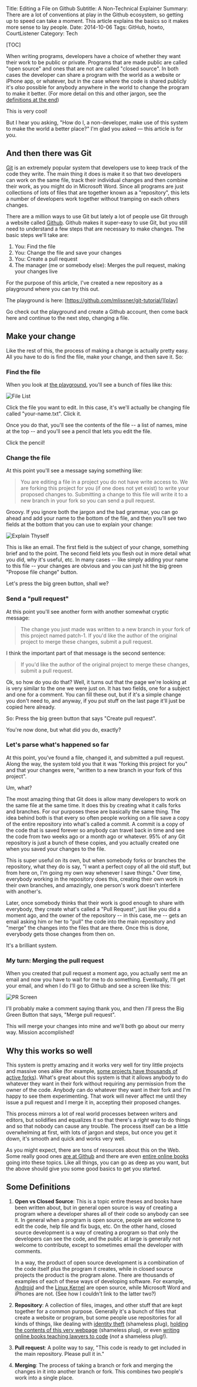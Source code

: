 Title: Editing a File on Github
Subtitle: A Non-Technical Explainer
Summary: There are a lot of conventions at play in the Github ecosystem, so getting up to speed can take a moment. This article explains the basics so it makes more sense to lay people.
Date: 2014-10-06
Tags: GitHub, howto, CourtListener
Category: Tech

[TOC]

When writing programs, developers have a choice of whether they want their work to be public or private. Programs that are made public are called "open source" and ones that are not are called "closed source". In both cases the developer can share a program with the world as a website or iPhone app, or whatever, but in the case where the code is shared publicly it's *also* possible for anybody anywhere in the world to change the program to make it better. (For more detail on this and other jargon, see the [definitions at the end][def])

This is very cool! 

But I hear you asking, "How do I, a non-developer, make use of this system to make the world a better place?" I'm glad you asked &mdash; this article is for you.


## And then there was Git

[Git] is an extremely popular system that developers use to keep track of the code they write. The main thing it does is make it so that two developers can work on the same file, track their individual changes and then combine their work, as you might do in Microsoft Word. Since all programs are just collections of lots of files that are together known as a "repository", this lets a number of developers work together without tramping on each others changes.

There are a million ways to use Git but lately a lot of people use Git through a website called [Github][gh]. Github makes it super-easy to use Git, but you still need to understand a few steps that are necessary to make changes. The basic steps we'll take are:

1. You: Find the file
1. You: Change the file and save your changes
1. You: Create a pull request
1. The manager (me or somebody else): Merges the pull request, making your changes live

For the purpose of this article, I've created a new repository as a playground where you can try this out. 

The playground is here: [https://github.com/mlissner/git-tutorial/][play]

Go check out the playground and create a Github account, then come back here and continue to the next step, changing a file. 


## Make your change

Like the rest of this, the process of making a change is actually pretty easy. All you have to do is find the file, make your change, and then save it. So:


### Find the file

When you look at [the playground][play], you'll see a bunch of files like this:

![File List]({filename}/images/github/file-list.png)

Click the file you want to edit. In this case, it's we'll actually be changing file called "your-name.txt". Click it.

Once you do that, you'll see the contents of the file -- a list of names, mine at the top -- and you'll see a pencil that lets you edit the file. 

Click the pencil! 


### Change the file

At this point you'll see a message saying something like: 

> You are editing a file in a project you do not have write access to. We are forking this project for you (if one does not yet exist) to write your proposed changes to. Submitting a change to this file will write it to a new branch in your fork so you can send a pull request. 

Groovy. If you ignore both the jargon and the bad grammar, you can go ahead and add your name to the bottom of the file, and then you'll see two fields at the bottom that you can use to explain your change:

![Explain Thyself]({filename}/images/github/explain-thyself.png)

This is like an email. The first field is the subject of your change, something brief and to the point. The second field lets you flesh out in more detail what you did, why it's useful, etc. In many cases -- like simply adding your name to this file -- your changes are obvious and you can just hit the big green "Propose file change" button.
 
Let's press the big green button, shall we? 


### Send a "pull request"

At this point you'll see another form with another somewhat cryptic message:

> The change you just made was written to a new branch in your fork of this project named patch-1. If you'd like the author of the original project to merge these changes, submit a pull request.

I think the important part of that message is the second sentence:

> If you'd like the author of the original project to merge these changes, submit a pull request.
 
Ok, so how do you do that? Well, it turns out that the page we're looking at is very similar to the one we were just on. It has two fields, one for a subject and one for a comment. You can fill these out, but if it's a simple change you don't need to, and anyway, if you put stuff on the last page it'll just be copied here already.

So: Press the big green button that says "Create pull request". 

You're now done, but what did you do, exactly? 


### Let's parse what's happened so far

At this point, you've found a file, changed it, and submitted a pull request. Along the way, the system told you that it was "forking this project for you" and that your changes were, "written to a new branch in your fork of this project". 

Um, what? 

The most amazing thing that Git does is allow many developers to work on the same file at the same time. It does this by creating what it calls forks and branches. For our purposes these are basically the same thing. The idea behind both is that every so often people working on a file save a copy of the entire repository into what's called a commit. A commit is a copy of the code that is saved forever so anybody can travel back in time and see the code from two weeks ago or a month ago or whatever. 95% of any Git repository is just a bunch of these copies, and you actually created one when you saved your changes to the file. 

This is super useful on its own, but when somebody forks or branches the repository, what they do is say, "I want a perfect copy of all the old stuff, but from here on, I'm going my own way whenever I save things." Over time, everybody working in the repository does this, creating their own work in their own branches, and amazingly, one person's work doesn't interfere with another's. 

Later, once somebody thinks that their work is good enough to share with everybody, they create what's called a "Pull Request", just like you did a moment ago, and the owner of the repository -- in this case, me -- gets an email asking him or her to "pull" the code into the main repository and "merge" the changes into the files that are there. Once this is done, everybody gets those changes from then on. 

It's a brilliant system. 


### My turn: Merging the pull request

When you created that pull request a moment ago, you actually sent me an email and now you have to wait for me to do something. Eventually, I'll get your email, and when I do I'll go to Github and see a screen like this:
 
![PR Screen]({filename}/images/github/pr-screen.png)

I'll probably make a comment saying thank you, and then *I'll* press the Big Green Button that says, "Merge pull request".

This will merge your changes into mine and we'll both go about our merry way. Mission accomplished! 


## Why this works so well

This system is pretty amazing and it works very well for tiny little projects and massive ones alike (for example, [some projects have thousands of active forks][forks]). What's great about this system is that it allows anybody to do whatever they want in their fork without requiring any permission from the owner of the code. Anybody can do whatever they want in their fork and I'm happy to see them experimenting. That work will never affect me until they issue a pull request and I merge it in, accepting their proposed changes.

This process mirrors a lot of real world processes between writers and editors, but solidifies and equalizes it so that there's a *right* way to do things and so that nobody can cause any trouble. The process itself can be a little overwhelming at first, with lots of jargon and steps, but once you get it down, it's smooth and quick and works very well. 

As you might expect, there are tons of resources about this on the Web. Some really good ones [are at Github][tut] and there are even [entire online books][book] going into these topics. Like all things, you can go as deep as you want, but the above should give you some good basics to get you started. 


## Some Definitions

1. **Open vs Closed Source**: This is a topic entire theses and books have been written about, but in general open source is way of creating a program where a developer shares all of their code so anybody can see it. In general when a program is open source, people are welcome to edit the code, help file and fix bugs, etc. On the other hand, closed source development is a way of creating a program so that only the developers can see the code, and the public at large is generally not welcome to contribute, except to sometimes email the developer with comments. 

    In a way, the product of open source development is a combination of the code itself plus the program it creates, while in closed source projects the product is the program alone. There are thousands of examples of each of these ways of developing software. For example, [Android][droid] and the [Linux Kernel][linux] are open source, while Microsoft Word and iPhones are not. (See how I couldn't link to the latter two?)
    
1. **Repository**: A collection of files, images, and other stuff that are kept together for a common purpose. Generally it's a bunch of files that create a website or program, but some people use repositories for all kinds of things, like dealing with [identity theft][id] (shameless plug), [holding the contents of this very webpage][edit] (shameless plug), or even [writing online books teaching lawyers to code][c4l] (*not* a shameless plug!).

1. **Pull request**: A polite way to say, "This code is ready to get included in the main repository. Please pull it in."

1. **Merging**: The process of taking a branch or fork and merging the changes in it into another branch or fork. This combines two people's work into a single place. 


[Git]: http://git-scm.com/
[gh]: https://github.com/
[play]: https://github.com/mlissner/git-tutorial/tree/master
[forks]: https://github.com/torvalds/linux/network
[id]: https://github.com/mlissner/identity-theft
[c4l]: https://github.com/vzvenyach/codingforlawyers/
[tut]: https://guides.github.com/introduction/flow/
[book]: http://git-scm.com/book
[edit]: https://github.com/mlissner/michaeljaylissner.com/edit/master/content/editing-on-github-a-non-technical-explainer.md
[droid]: https://source.android.com/
[linux]: https://github.com/torvalds/linux/
[def]: #some-definitions
